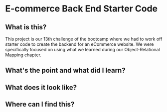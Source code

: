 # E-commerce Back End Starter Code

## What is this?
This project is our 13th challenge of the bootcamp where we had to work off starter code to create the backend for an eCommerce website. We were specifically focused on using what we learned during our Object-Relational Mapping chapter.

## What's the point and what did I learn?

## What does it look like?

## Where can I find this?